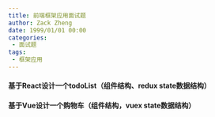 ```yaml
---
title: 前端框架应用面试题
author: Zack Zheng
date: 1999/01/01 00:00
categories:
 - 面试题
tags:
 - 框架应用
---
```


#### 基于React设计一个todoList（组件结构、redux state数据结构）

#### 基于Vue设计一个购物车（组件结构，vuex state数据结构）

